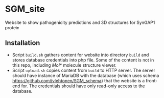 # SGM_site
Website to show pathogenicity predictions and 3D structures for SynGAP1 protein

## Installation

* Script `build.sh` gathers content for website into directory `build`
  and stores database credentials into php file. Some of the content
  is not in this repo, including _Mol*_ molecule structure viewer.
* Script `upload.sh` copies content from `build` to HTTP server. The server
  should have instance of MariaDB with the database (which uses schema https://github.com/jvlehtonen/SGM_schema)
  that the website is a front-end for. The credentials should have only read-only access to the database.
